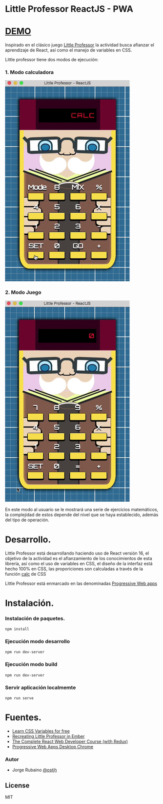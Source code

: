 # Little Professor ReactJS - PWA

# [DEMO]

Inspirado en el clásico juego [Little Professor] la actividad busca afianzar el aprendizaje de React, así como el manejo de variables en CSS.

Little professor tiene dos modos de ejecución:

### 1. Modo calculadora

![image](https://github.com/Jorger/little_professor_reactjs/blob/master/public/images/little_professor_calculadora.gif?raw=true)

### 2. Modo Juego

![image](https://github.com/Jorger/little_professor_reactjs/blob/master/public/images/little_professor_game.gif?raw=true)

En este modo al usuario se le mostrará una serie de ejercicios matemáticos, la complejidad de estos depende del nivel que se haya establecido, además del tipo de operación.

# Desarrollo.

Little Professor está desarrollando haciendo uso de React versión 16, el objetivo de la actividad es el afianzamiento de los conocimientos de esta librería, así como el uso de variables en CSS, el diseño de la interfaz está hecho 100% en CSS, las proporiciones son calculadas a través de la función [calc] de CSS

Little Professor está enmarcado en las denominadas [Progressive Web apps]

# Instalación.

### Instalación de paquetes.

```
npm install
```

### Ejecución modo desarrollo

```
npm run dev-server
```

### Ejecución modo build

```
npm run dev-server
```

### Servir aplicación localmemte

```
npm run serve
```

# Fuentes.

* [Learn CSS Variables for free]
* [Recreating Little Professor in Ember]
* [The Complete React Web Developer Course (with Redux)]
* [Progressive Web Apps Desktop Chrome]

### Autor
* Jorge Rubaino [@ostjh]

License
----
MIT

[@ostjh]:https://twitter.com/ostjh
[Little Professor]:https://en.wikipedia.org/wiki/Little_Professor
[DEMO]:https://jorger.github.io/little_professor/
[calc]:https://www.w3schools.com/cssref/func_calc.asp
[Learn CSS Variables for free]:https://scrimba.com/g/gcssvariables
[Recreating Little Professor in Ember]:https://medium.com/@barelyknown/recreating-little-professor-in-ember-8870e140654a
[The Complete React Web Developer Course (with Redux)]:https://www.udemy.com/react-2nd-edition/
[Progressive Web Apps Desktop Chrome]:https://www.xda-developers.com/progressive-web-apps-chrome-how-to/
[Progressive Web apps]:https://developers.google.com/web/progressive-web-apps/
